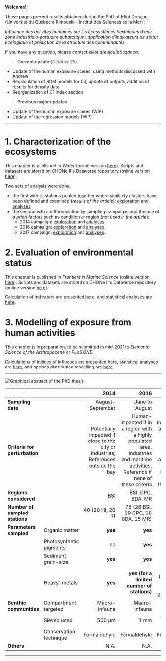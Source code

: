 **Welcome!**

These pages present results obtained during the PhD of Elliot Dreujou (Université du Québec à Rimouski - Institut des Sciences de la Mer) :

*Influence des activités humaines sur les écosystèmes benthiques d’une zone industrialo-portuaire subarctique : application d’indicateurs de statut écologique et prédiction de la structure des communautés*

If you have any question, please contact *elliot.dreujou(at)uqar.ca*.

> **Current update** (*October 25*)<br>
- Update of the human exposure scores, using methods discussed with Andrew
- Recalculation of SDM models for C3, update of outputs, addition of results for density data
- Reorganization of C1 index section

> **Previous major updates**<br>
- Update of the human exposure scores (WIP)
- Update of the regression models (WIP)

-----


# 1. Characterization of the ecosystems

This chapter is published in *Water* (online version [here](https://www.mdpi.com/2073-4441/12/9/2424)). Scripts and datasets are stored on CHONe II's Dataverse repository (online version [here](https://doi.org/10.5683/SP2/5LJYXO)).

Two sets of analysis were done:

- the first with all stations pooled together where similarity clusters have been defined and examined (*results of the article*): [exploration](https://eldre.github.io/eldre-phd/Chap1/C1_analyses_A.html) and [analyses](https://eldre.github.io/eldre-phd/Chap1/C1_analyses_B.html)
- the second with a differenciation by sampling campaigns and the use of *a priori* factors such as condition or region (*not used in the article*):
  - 2014 campaign: [exploration](https://eldre.github.io/eldre-phd/Chap1/C1_analyses_14A.html) and [analyses](https://eldre.github.io/eldre-phd/Chap1/C1_analyses_14B.html)
  - 2016 campaign: [exploration](https://eldre.github.io/eldre-phd/Chap1/C1_analyses_16A.html) and [analyses](https://eldre.github.io/eldre-phd/Chap1/C1_analyses_16B.html).
  - 2017 campaign: [exploration](https://eldre.github.io/eldre-phd/Chap1/C1_analyses_17A.html) and [analyses](https://eldre.github.io/eldre-phd/Chap1/C1_analyses_17B.html).

# 2. Evaluation of environmental status

This chapter is published in *Frontiers in Marine Science* (online version [here](https://www.frontiersin.org/articles/10.3389/fmars.2021.637546)). Scripts and datasets are stored on CHONe II's Dataverse repository (online version [here](https://doi.org/10.5683/SP2/WDDDMI)).

Calculation of indicators are presented [here](https://eldre.github.io/eldre-phd/Chap2/C2_analyses_A.html), and statistical analyses are [here](https://eldre.github.io/eldre-phd/Chap2/C2_analyses_B.html).

# 3. Modelling of exposure from human activities

This chapter is in preparation, to be submitted in mid-2021 to *Elementa, Science of the Anthropocene* or *PLoS ONE*.

Calculations of indices of influence are presented [here](https://eldre.github.io/eldre-phd/Chap3/C3_analyses_A.html), statistical analyses are [here](https://eldre.github.io/eldre-phd/Chap3/C3_analyses_B.html), and species distribution modelling are [here](https://eldre.github.io/eldre-phd/Chap3/C3_analyses_C.html).

-----


![Graphical abstract of the PhD thesis](https://eldre.github.io/eldre-phd/Abstract.png)

|                                 |                         | 2014                                               | 2016                                               | 2017                                          |
|:--------------------------------|:------------------------|---------------------------------------------------:|---------------------------------------------------:|---------------------------------------------------:|
| **Sampling date**               |                         | August-September                                   | June to August                                     | July                                               |
| **Criteria for perturbation**   |                         | Potentially impacted if close to the city or industries, References outside the bay | Human-impacted if in a region with a highly populated area, industries and maritime activities, Reference if none of these criteria | Human-impacted if in a region with a highly populated area, industries and maritime activities, Reference if none of these criteria |
| **Regions considered**          |                         | BSI                                                | BSI, CPC, BDA, MR                                  | BSI, MR                                            |
| **Number of sampled stations**  |                         | 40 (20 HI, 20 R)                                   | 78 (26 BSI, 19 CPC, 18 BDA, 15 MR)                 | 126 (111 BSI, 15 MR)                               |
| **Parameters sampled**          | Organic matter          | **yes**                                            | **yes**                                            | **yes**                                            |
|                                 | Photosynthetic pigments | no                                                 | **yes**                                            | **yes**                                         |
|                                 | Sediment grain-size     | **yes**                                            | **yes**                                            | **yes**                                      |
|                                 | Heavy-metals            | **yes**                                            | **yes (for a limited number of stations)**         | no (interpolated based on 2014 and 2016 values) |
|  **Benthic communities**        | Compartment targeted    | Macro-infauna                                      | Macro-infauna                                      | Macro-infauna                                      |
|                                 | Sieved used             | 500 µm                                             | 1 mm                                               | 500 µm and 1 mm                                  |
|                                 | Conservation technique  | Formaldehyle                                       | Formaldehyle                                       | Formaldehyle                                            |
| **Others**                      |                         | N.A. | N.A. | N.A. |

-----
